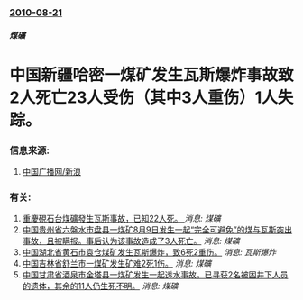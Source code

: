 ### [2010-08-21](/news/2010/08/21/index.md)

##### 煤礦
#  中国新疆哈密一煤矿发生瓦斯爆炸事故致2人死亡23人受伤（其中3人重伤）1人失踪。




### 信息来源:

1. [中国广播网/新浪](http://news.sina.com.cn/c/2010-08-21/114220946146.shtml)

### 有关:

1. [ 重慶硯石台煤礦發生瓦斯事故，已知22人死。 ](/zh/news/2014/06/1/重慶硯石台煤礦發生瓦斯事故-已知22人死.md) _消息: 煤礦_
2. [ 中国贵州省六盤水市盘县一煤矿8月9日发生一起“完全可避免”的煤与瓦斯突出事故，且被瞒报。事后认为该事故造成了3人死亡。](/zh/news/2010/08/9/中国贵州省六盤水市盘县一煤矿8月9日发生一起-完全可避免-的煤与瓦斯突出事故-且被瞒报-事后认为该事故造成了3人死亡.md) _消息: 煤礦_
3. [ 中国湖北省黄石市袁仓煤矿发生瓦斯爆炸，致6死2重伤。](/zh/news/2010/07/4/中国湖北省黄石市袁仓煤矿发生瓦斯爆炸-致6死2重伤.md) _消息: 瓦斯爆炸_
4. [ 中国吉林省舒兰市一煤矿发生矿难2死1伤。](/zh/news/2010/07/2/中国吉林省舒兰市一煤矿发生矿难2死1伤.md) _消息: 煤礦_
5. [ 中国甘肃省酒泉市金塔县一煤矿发生一起透水事故，已寻获2名被困井下人员的遗体，其余的11人仍生死不明。](/zh/news/2010/07/18/中国甘肃省酒泉市金塔县一煤矿发生一起透水事故-已寻获2名被困井下人员的遗体-其余的11人仍生死不明.md) _消息: 煤礦_
